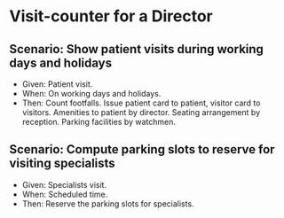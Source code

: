 # Visit-counter for a Director

## Scenario: Show patient visits during working days and holidays

  - Given: Patient visit.
  - When: On working days and holidays.
  - Then: Count footfalls. 
          Issue patient card to patient, visitor card to visitors.
          Amenities to patient by director.
          Seating arrangement by reception.
          Parking facilities by watchmen. 

## Scenario: Compute parking slots to reserve for visiting specialists

  - Given: Specialists visit.
  - When: Scheduled time.
  - Then: Reserve the parking slots for specialists.
